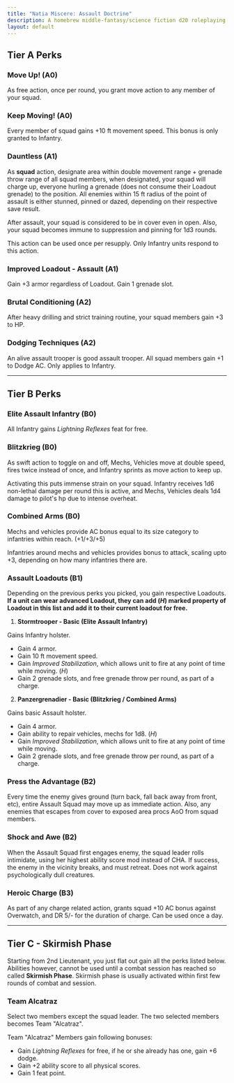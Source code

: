 ```yaml
---
title: "Natia Miscere: Assault Doctrine"
description: A homebrew middle-fantasy/science fiction d20 roleplaying game system based on Pathfinder
layout: default
---
```


## Tier A Perks

### Move Up! (A0)

As free action, once per round, you grant move action to any member of your squad.

### Keep Moving! (A0)

Every member of squad gains +10 ft movement speed. This bonus is only granted to Infantry.

### Dauntless (A1)

As **squad** action, designate area within double movement range + grenade throw range of all squad members, when designated, your squad will charge up, everyone hurling a grenade (does not consume their Loadout grenade) to the position. All enemies within 15 ft radius of the point of assault is either stunned, pinned or dazed, depending on their respective save result.

After assault, your squad is considered to be in cover even in open. Also, your squad becomes immune to suppression and pinning for 1d3 rounds.

This action can be used once per resupply. Only Infantry units respond to this action.

### Improved Loadout - Assault (A1)

Gain +3 armor regardless of Loadout. Gain 1 grenade slot.

### Brutal Conditioning (A2)

After heavy drilling and strict training routine, your squad members gain +3 to HP.

### Dodging Techniques (A2)

An alive assault trooper is good assault trooper. All squad members gain +1 to Dodge AC. Only applies to Infantry.

---

## Tier B Perks

### Elite Assault Infantry (B0)

All Infantry gains *Lightning Reflexes* feat for free.

### Blitzkrieg (B0)

As swift action to toggle on and off, Mechs, Vehicles move at double speed, fires twice instead of once, and Infantry sprints as move action to keep up.

Activating this puts immense strain on your squad. Infantry receives 1d6 non-lethal damage per round this is active, and Mechs, Vehicles deals 1d4 damage to pilot's hp due to intense overheat.

### Combined Arms (B0)

Mechs and vehicles provide AC bonus equal to its size category to infantries within reach. (+1/+3/+5)

Infantries around mechs and vehicles provides bonus to attack, scaling upto +3, depending on how many infantries there are.

### Assault Loadouts (B1)

Depending on the previous perks you picked, you gain respective Loadouts. **If a unit can wear advanced Loadout, they can add (*H*) marked property of Loadout in this list and add it to their current loadout for free.**

1. **Stormtrooper - Basic (Elite Assault Infantry)**

Gains Infantry holster.

  + Gain 4 armor.
  + Gain 10 ft movement speed.
  + Gain *Improved Stabilization*, which allows unit to fire at any point of time while moving. (*H*)
  + Gain 2 grenade slots, and free grenade throw per round, as part of a charge.
  
2. **Panzergrenadier - Basic (Blitzkrieg / Combined Arms)**

Gains basic Assault holster.

  + Gain 4 armor.
  + Gain ability to repair vehicles, mechs for 1d8. (*H*)
  + Gain *Improved Stabilization*, which allows unit to fire at any point of time while moving.
  + Gain 2 grenade slots, and free grenade throw per round, as part of a charge.
  
### Press the Advantage (B2)

Every time the enemy gives ground (turn back, fall back away from front, etc), entire Assault Squad may move up as immediate action. Also, any enemies that escapes from cover to exposed area procs AoO from squad members.

### Shock and Awe (B2)

When the Assault Squad first engages enemy, the squad leader rolls intimidate, using her highest ability score mod instead of CHA. If success, the enemy in the vicinity breaks, and must retreat. Does not work against psychologically dull creatures.

### Heroic Charge (B3)

As part of any charge related action, grants squad +10 AC bonus against Overwatch, and DR 5/- for the duration of charge. Can be used once a day.

---

## Tier C - Skirmish Phase

Starting from 2nd Lieutenant, you just flat out gain all the perks listed below. Abilities however, cannot be used until a combat session has reached so called **Skirmish Phase**. Skirmish phase is usually activated within first few rounds of combat and session.

### Team Alcatraz

Select two members except the squad leader. The two selected members becomes Team "Alcatraz".

Team "Alcatraz" Members gain following bonuses:

+ Gain *Lightning Reflexes* for free, if he or she already has one, gain +6 dodge.
+ Gain +2 ability score to all physical scores.
+ Gain 1 feat point.

